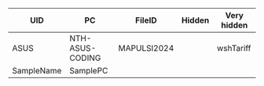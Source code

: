 UID | PC | FileID | Hidden | Very hidden |
---|---|---|---|---|
ASUS | NTH-ASUS-CODING | MAPULSI2024 |  | wshTariff |
SampleName | SamplePC |  |  |  |
